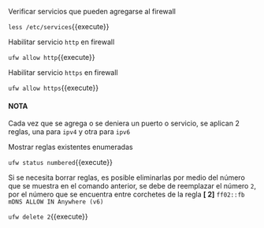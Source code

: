 Verificar servicios que pueden agregarse al firewall

`less /etc/services`{{execute}}

Habilitar servicio `http` en firewall

`ufw allow http`{{execute}}

Habilitar servicio `https` en firewall

`ufw allow https`{{execute}}

#### NOTA
Cada vez que se agrega o se deniera un puerto o servicio, se aplican 2 reglas, una para `ipv4` y otra para `ipv6`

Mostrar reglas existentes enumeradas

`ufw status numbered`{{execute}}

Si se necesita borrar reglas, es posible eliminarlas por medio del número que se muestra en el comando anterior, se debe de reemplazar el número `2`, por el número que se encuentra entre corchetes de la regla **[ 2]** `ff02::fb mDNS ALLOW IN Anywhere (v6)`

`ufw delete 2`{{execute}}
